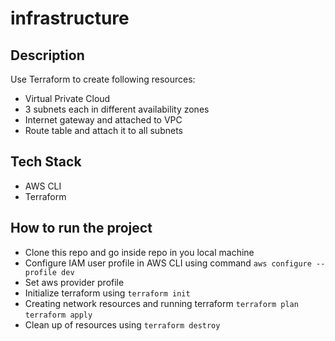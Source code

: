 # infrastructure

## Description
Use Terraform to create following resources:
 - Virtual Private Cloud
 - 3 subnets each in different availability zones
 - Internet gateway and attached to VPC
 - Route table and attach it to all subnets
## Tech Stack
- AWS CLI
- Terraform

## How to run the project
- Clone this repo and go inside repo in you local machine
- Configure IAM user profile in AWS CLI using command
  `aws configure --profile dev`
- Set aws provider profile
- Initialize terraform using
  `terraform init`
- Creating network resources and running terraform
  `terraform plan`
  `terraform apply`
- Clean up of resources using
  `terraform destroy`


